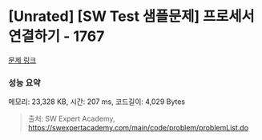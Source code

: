 # [Unrated] [SW Test 샘플문제] 프로세서 연결하기 - 1767 

[문제 링크](https://swexpertacademy.com/main/code/problem/problemDetail.do?contestProbId=AV4suNtaXFEDFAUf) 

### 성능 요약

메모리: 23,328 KB, 시간: 207 ms, 코드길이: 4,029 Bytes



> 출처: SW Expert Academy, https://swexpertacademy.com/main/code/problem/problemList.do